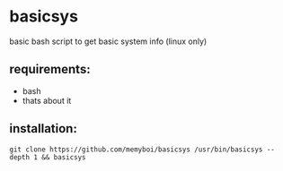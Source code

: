 # basicsys
basic bash script to get basic system info (linux only)  
  
## requirements:  
- bash
- thats about it

## installation:
`git clone https://github.com/memyboi/basicsys /usr/bin/basicsys --depth 1 && basicsys`
